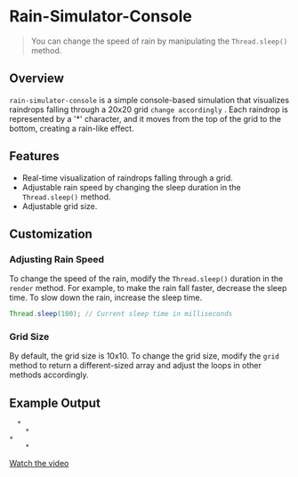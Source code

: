 ﻿# Rain-Simulator-Console
> You can change the speed of rain by manipulating the `Thread.sleep()` method.

## Overview
`rain-simulator-console` is a simple console-based simulation that visualizes raindrops falling through a 20x20 grid `change accordingly` . Each raindrop is represented by a '*' character, and it moves from the top of the grid to the bottom, creating a rain-like effect.

## Features
- Real-time visualization of raindrops falling through a grid.
- Adjustable rain speed by changing the sleep duration in the `Thread.sleep()` method.
- Adjustable grid size.

## Customization

### Adjusting Rain Speed
To change the speed of the rain, modify the `Thread.sleep()` duration in the `render` method. For example, to make the rain fall faster, decrease the sleep time. To slow down the rain, increase the sleep time.

```java
Thread.sleep(100); // Current sleep time in milliseconds
```

### Grid Size
By default, the grid size is 10x10. To change the grid size, modify the `grid` method to return a different-sized array and adjust the loops in other methods accordingly.

## Example Output
```
  *      
    *    
*        
    *      
```


[Watch the video](https://github.com/chauhansumitdev/rain-simulator-console/blob/main/clip)
